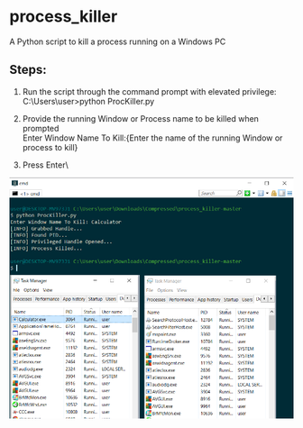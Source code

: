 # process_killer
A Python script to kill a process running on a Windows PC

## Steps:
1. Run the script through the command prompt with elevated privilege:\
C:\Users\user>python ProcKiller.py

2. Provide the running Window or Process name to be killed when prompted\
Enter Window Name To Kill:{Enter the name of the running Window or process to kill}

3. Press Enter\

![SnapShot](https://raw.githubusercontent.com/TempleOkosun/process_killer/master/process_killer.png)
